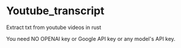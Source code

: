 # Youtube_transcript
Extract txt from youtube videos in rust

You need NO OPENAI key or Google API key or any model's API key.
